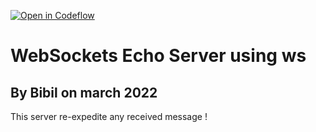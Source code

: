[![Open in Codeflow](https://developer.stackblitz.com/img/open_in_codeflow.svg)](https:///pr.new/bibisixtynine/eko-server)


# WebSockets Echo Server using ws

## By Bibil on march 2022

This server re-expedite any received message !
